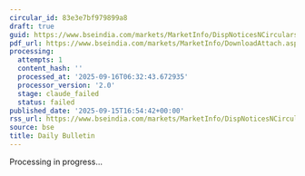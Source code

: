 ```yaml
---
circular_id: 83e3e7bf979899a8
draft: true
guid: https://www.bseindia.com/markets/MarketInfo/DispNoticesNCirculars.aspx?Noticeid={6B4125CB-2708-4808-83DC-0E2681FF7E20}&noticeno=20250915-81&dt=09/15/2025&icount=81&totcount=81&flag=0
pdf_url: https://www.bseindia.com/markets/MarketInfo/DownloadAttach.aspx?id=20250915-81&attachedId=04af4c51-1173-4936-bacd-f649e2c043d5
processing:
  attempts: 1
  content_hash: ''
  processed_at: '2025-09-16T06:32:43.672935'
  processor_version: '2.0'
  stage: claude_failed
  status: failed
published_date: '2025-09-15T16:54:42+00:00'
rss_url: https://www.bseindia.com/markets/MarketInfo/DispNoticesNCirculars.aspx?Noticeid={6B4125CB-2708-4808-83DC-0E2681FF7E20}&noticeno=20250915-81&dt=09/15/2025&icount=81&totcount=81&flag=0
source: bse
title: Daily Bulletin
---
```


Processing in progress...